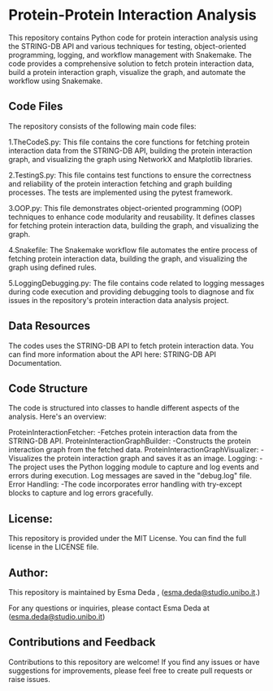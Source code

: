 # **Protein-Protein Interaction Analysis**

This repository contains Python code for protein interaction analysis using the STRING-DB API and various techniques for testing, object-oriented programming, logging, and workflow management with Snakemake. The code provides a comprehensive solution to fetch protein interaction data, build a protein interaction graph, visualize the graph, and automate the workflow using Snakemake.

## **Code Files**
The repository consists of the following main code files:

1.TheCodeS.py: This file contains the core functions for fetching protein interaction data from the STRING-DB API, building the protein interaction graph, and visualizing the graph using NetworkX and Matplotlib libraries.

2.TestingS.py: This file contains test functions to ensure the correctness and reliability of the protein interaction fetching and graph building processes. The tests are implemented using the pytest framework.

3.OOP.py: This file demonstrates object-oriented programming (OOP) techniques to enhance code modularity and reusability. It defines classes for fetching protein interaction data, building the graph, and visualizing the graph.

4.Snakefile: The Snakemake workflow file automates the entire process of fetching protein interaction data, building the graph, and visualizing the graph using defined rules.

5.LoggingDebugging.py: The file contains code related to logging messages during code execution and providing debugging tools to diagnose and fix issues in the repository's protein interaction data analysis project.


## **Data Resources**

The codes uses the STRING-DB API to fetch protein interaction data. You can find more information about the API here: STRING-DB API Documentation.

## **Code Structure**

The code is structured into classes to handle different aspects of the analysis. Here's an overview:

ProteinInteractionFetcher:
    -Fetches protein interaction data from the STRING-DB API.
ProteinInteractionGraphBuilder:
    -Constructs the protein interaction graph from the fetched data.
ProteinInteractionGraphVisualizer:
    -Visualizes the protein interaction graph and saves it as an image.
Logging:
    -The project uses the Python logging module to capture and log events and errors during execution. Log messages are saved in the "debug.log" file.
Error Handling:
    -The code incorporates error handling with try-except blocks to capture and log errors gracefully.


## **License:**

This repository is provided under the MIT License. You can find the full license in the LICENSE file.


## **Author:**

This repository is maintained by Esma Deda ,
(esma.deda@studio.unibo.it.)

For any questions or inquiries, please contact Esma Deda at (esma.deda@studio.unibo.it)

## **Contributions and Feedback**

Contributions to this repository are welcome! If you find any issues or have suggestions for improvements, please feel free to create pull requests or raise issues.

